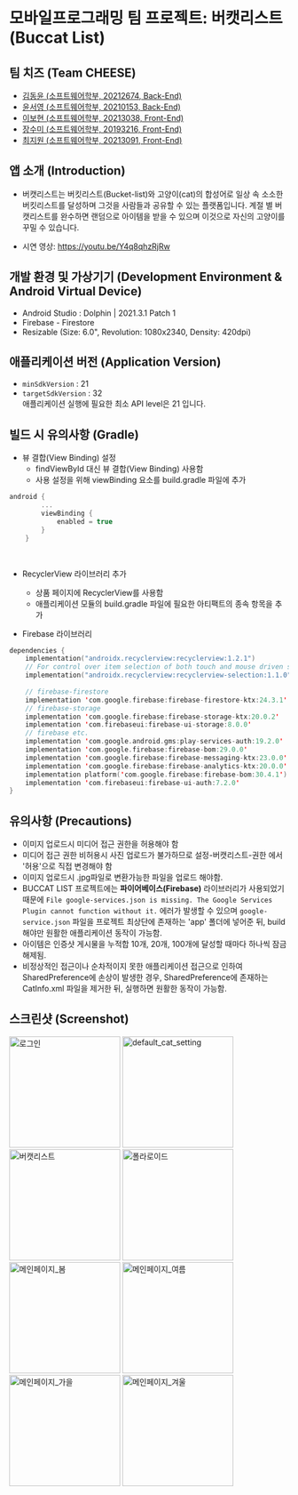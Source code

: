 # 모바일프로그래밍 팀 프로젝트: 버캣리스트 (Buccat List)

## 팀 치즈 (Team CHEESE)
- [김동윤 (소프트웨어학부, 20212674, Back-End)](https://github.com/zkxmdkdltm)
- [윤서영 (소프트웨어학부, 20210153, Back-End)](https://github.com/ytjdud)
- [이보현 (소프트웨어학부, 20213038, Front-End)](https://github.com/250b)
- [장수미 (소프트웨어학부, 20193216, Front-End)](https://github.com/jangsumi)
- [최지원 (소프트웨어학부, 20213091, Front-End)](https://github.com/Choi-Jiwon-38)


## 앱 소개 (Introduction)
- 버캣리스트는 버킷리스트(Bucket-list)와 고양이(cat)의 합성어로
일상 속 소소한 버킷리스트를 달성하며 그것을 사람들과 공유할 수 있는 플랫폼입니다. 계절 별 버캣리스트를 완수하면 랜덤으로 아이템을 받을 수 있으며 이것으로 자신의 고양이를 꾸밀 수 있습니다.

- 시연 영상: https://youtu.be/Y4q8qhzRjRw


## 개발 환경 및 가상기기 (Development Environment & Android Virtual Device)
- Android Studio : Dolphin | 2021.3.1 Patch 1
- Firebase - Firestore
- Resizable (Size: 6.0", Revolution: 1080x2340, Density: 420dpi)


## 애플리케이션 버전 (Application Version)
- `minSdkVersion` : 21
- `targetSdkVersion` : 32 <br/>
애플리케이션 실행에 필요한 최소 API level은 21 입니다.


## 빌드 시 유의사항 (Gradle)
- 뷰 결합(View Binding) 설정
  - findViewById 대신 뷰 결합(View Binding) 사용함
  - 사용 설정을 위해 viewBinding 요소를 build.gradle 파일에 추가
  
```kotlin  
android {
        ...
        viewBinding {
            enabled = true
        }
    }
```    

<br />

- RecyclerView 라이브러리 추가
  - 상품 페이지에 RecyclerView를 사용함
  - 애플리케이션  모듈의 build.gradle 파일에 필요한 아티팩트의 종속 항목을 추가

- Firebase 라이브러리 


```kotlin  
dependencies {
    implementation("androidx.recyclerview:recyclerview:1.2.1")
    // For control over item selection of both touch and mouse driven selection
    implementation("androidx.recyclerview:recyclerview-selection:1.1.0")
    
    // firebase-firestore
    implementation 'com.google.firebase:firebase-firestore-ktx:24.3.1'
    // firebase-storage
    implementation 'com.google.firebase:firebase-storage-ktx:20.0.2'
    implementation 'com.firebaseui:firebase-ui-storage:8.0.0'
    // firebase etc.
    implementation 'com.google.android.gms:play-services-auth:19.2.0'
    implementation 'com.google.firebase:firebase-bom:29.0.0'
    implementation 'com.google.firebase:firebase-messaging-ktx:23.0.0'
    implementation 'com.google.firebase:firebase-analytics-ktx:20.0.0'
    implementation platform('com.google.firebase:firebase-bom:30.4.1')
    implementation 'com.firebaseui:firebase-ui-auth:7.2.0'
}
```    

## 유의사항 (Precautions)
- 이미지 업로드시 미디어 접근 권한을 허용해야 함
- 미디어 접근 권한 비허용시 사진 업로드가 불가하므로 설정-버캣리스트-권한 에서 '허용'으로 직접 변경해야 함
- 이미지 업로드시 .jpg파일로 변환가능한 파일을 업로드 해야함.
- BUCCAT LIST 프로젝트에는 <b>파이어베이스(Firebase)</b> 라이브러리가 사용되었기 때문에 `File google-services.json is missing. The Google Services Plugin cannot function without it.` 에러가 발생할 수 있으며 `google-service.json` 파일을 프로젝트 최상단에 존재하는 'app' 폴더에 넣어준 뒤, build 해야만 원활한 애플리케이션 동작이 가능함.
- 아이템은 인증샷 게시물을 누적합 10개, 20개, 100개에 달성할 때마다 하나씩 잠금해제됨.
- 비정상적인 접근이나 순차적이지 못한 애플리케이션 접근으로 인하여 SharedPreference에 손상이 발생한 경우, SharedPreference에 존재하는 CatInfo.xml 파일을 제거한 뒤, 실행하면 원활한 동작이 가능함.

## 스크린샷 (Screenshot)
<div>
<img width="200" alt="로그인" src="https://user-images.githubusercontent.com/104475363/203085884-8cad3c9e-4b98-4534-a2bb-1a7c3e80646b.png">
<img width="200" alt="default_cat_setting" src="https://user-images.githubusercontent.com/104475363/203085953-a8ed5562-002c-4261-9b89-23c58c07e28c.png">
<img width="200" alt="버캣리스트" src="https://user-images.githubusercontent.com/104475363/203806546-0c88f810-f044-4899-b3cd-38bb0d1f6590.png">
<img width="200" alt="폴라로이드" src="https://user-images.githubusercontent.com/104475363/204072304-59aada26-315a-4d48-9073-bcb088fcff53.png">
<div/>



<div>
<img width="200" alt="메인페이지_봄" src="https://user-images.githubusercontent.com/104475363/203086034-87c8837e-4859-464b-88ef-b5c4b83ffb7e.png">
<img width="200" alt="메인페이지_여름" src="https://user-images.githubusercontent.com/104475363/203086046-639760c8-4713-4696-b638-1ea9edf56bf7.png">
<img width="200" alt="메인페이지_가을" src="https://user-images.githubusercontent.com/104475363/203086355-dd2bd45c-a943-49ca-aa7c-4653e2b421ad.png">
<img width="200" alt="메인페이지_겨울" src="https://user-images.githubusercontent.com/104475363/203086375-e37b8e76-6609-4a29-9524-a00901db5e0d.png">
<div/>


